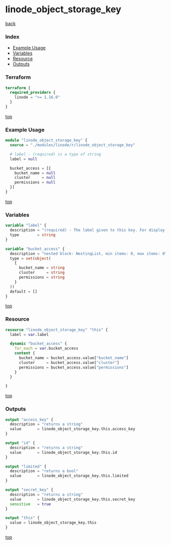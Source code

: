 # linode_object_storage_key

[back](../linode.md)

### Index

- [Example Usage](#example-usage)
- [Variables](#variables)
- [Resource](#resource)
- [Outputs](#outputs)

### Terraform

```terraform
terraform {
  required_providers {
    linode = ">= 1.16.0"
  }
}
```

[top](#index)

### Example Usage

```terraform
module "linode_object_storage_key" {
  source = "./modules/linode/r/linode_object_storage_key"

  # label - (required) is a type of string
  label = null

  bucket_access = [{
    bucket_name = null
    cluster     = null
    permissions = null
  }]
}
```

[top](#index)

### Variables

```terraform
variable "label" {
  description = "(required) - The label given to this key. For display purposes only."
  type        = string
}

variable "bucket_access" {
  description = "nested block: NestingList, min items: 0, max items: 0"
  type = set(object(
    {
      bucket_name = string
      cluster     = string
      permissions = string
    }
  ))
  default = []
}
```

[top](#index)

### Resource

```terraform
resource "linode_object_storage_key" "this" {
  label = var.label

  dynamic "bucket_access" {
    for_each = var.bucket_access
    content {
      bucket_name = bucket_access.value["bucket_name"]
      cluster     = bucket_access.value["cluster"]
      permissions = bucket_access.value["permissions"]
    }
  }

}
```

[top](#index)

### Outputs

```terraform
output "access_key" {
  description = "returns a string"
  value       = linode_object_storage_key.this.access_key
}

output "id" {
  description = "returns a string"
  value       = linode_object_storage_key.this.id
}

output "limited" {
  description = "returns a bool"
  value       = linode_object_storage_key.this.limited
}

output "secret_key" {
  description = "returns a string"
  value       = linode_object_storage_key.this.secret_key
  sensitive   = true
}

output "this" {
  value = linode_object_storage_key.this
}
```

[top](#index)